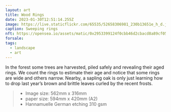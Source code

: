 ```yaml
---
layout: art
title: Wood Rings
date: 2023-01-30T12:51:14.255Z
image: https://live.staticflickr.com/65535/52658306981_230b13651e_h_d.jpg
caption: Sweeping rings
nft: https://opensea.io/assets/matic/0x2953399124f0cbb46d2cbacd8a89cf0599974963/48162648330355413914028108631647327469322174667090404439099707918401644003332/
forsale:
tags:
  - landscape
  - art
---
```

In the forest some trees are harvested, piled safely and revealing their aged rings. We count the rings to estimate their age and notice that some rings are wide and others narrow. Nearby, a sapling oak is only just learning how to drop last year’s brown and brittle leaves curled by the recent frosts.

> - Image size: 562mm x 316mm
> - paper size: 594mm x 420mm (A2)
> - Hannamuelle German etching 310 gsm